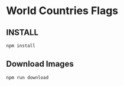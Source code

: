 # World Countries Flags


## INSTALL

```bash
npm install 
```


## Download Images

```bash
npm run download 
```